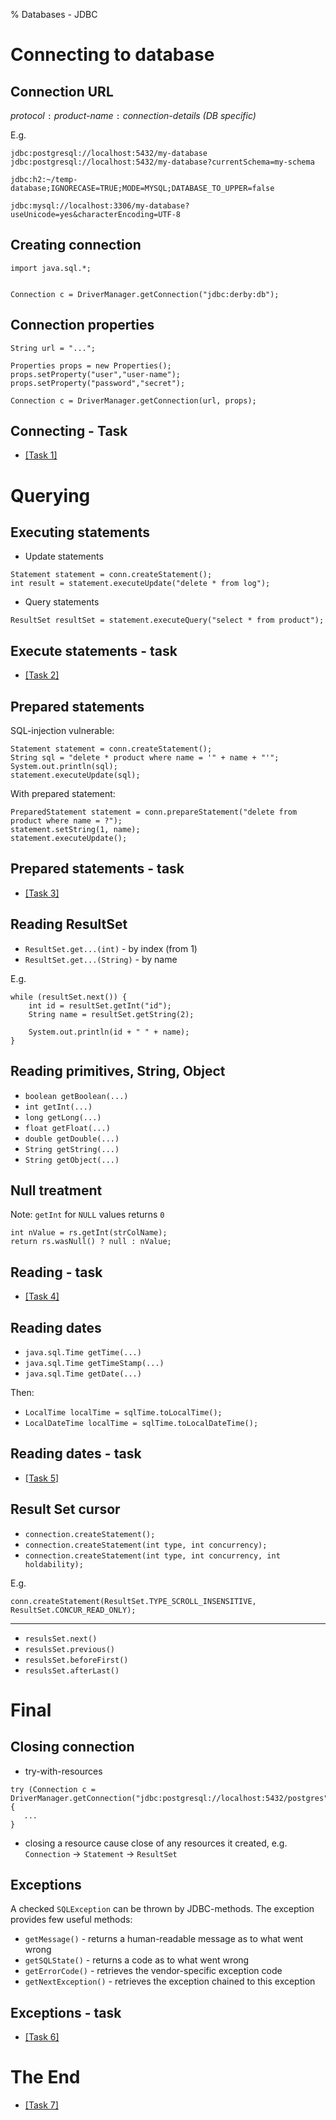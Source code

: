 % Databases - JDBC

# Connecting to database

## Connection URL


_protocol_ `:` _product-name_ `:` _connection-details (DB specific)_

E.g.
```
jdbc:postgresql://localhost:5432/my-database
jdbc:postgresql://localhost:5432/my-database?currentSchema=my-schema
```

```
jdbc:h2:~/temp-database;IGNORECASE=TRUE;MODE=MYSQL;DATABASE_TO_UPPER=false
```

```
jdbc:mysql://localhost:3306/my-database?useUnicode=yes&characterEncoding=UTF-8
```


## Creating connection

```
import java.sql.*;


Connection c = DriverManager.getConnection("jdbc:derby:db");
```

## Connection properties

```
String url = "...";

Properties props = new Properties();
props.setProperty("user","user-name");
props.setProperty("password","secret");

Connection c = DriverManager.getConnection(url, props);
```
## Connecting - Task

* <a href="databases-3-tasks.html#/zadanie-1" target="_blank">[Task 1]</a>


# Querying

## Executing statements

* Update statements
```
Statement statement = conn.createStatement();
int result = statement.executeUpdate("delete * from log");
```

* Query statements

```
ResultSet resultSet = statement.executeQuery("select * from product");
```

## Execute statements - task 

* <a href="databases-3-tasks.html#/zadanie-2" target="_blank">[Task 2]</a>


## Prepared statements

SQL-injection vulnerable:
```
Statement statement = conn.createStatement();
String sql = "delete * product where name = '" + name + "'";
System.out.println(sql);
statement.executeUpdate(sql);
```

With prepared statement:
```
PreparedStatement statement = conn.prepareStatement("delete from product where name = ?");
statement.setString(1, name);
statement.executeUpdate();
```

## Prepared statements - task

* <a href="databases-3-tasks.html#/zadanie-3" target="_blank">[Task 3]</a>


## Reading ResultSet

* `ResultSet.get...(int)` - by index (from 1)
* `ResultSet.get...(String)` - by name 

E.g.
```
while (resultSet.next()) {
    int id = resultSet.getInt("id");
    String name = resultSet.getString(2);
    
    System.out.println(id + " " + name);
}
```

## Reading primitives, String, Object

* `boolean getBoolean(...)`
* `int getInt(...)`
* `long getLong(...)`
* `float getFloat(...)`
* `double getDouble(...)`
* `String getString(...)`
* `String getObject(...)`

## Null treatment

Note: `getInt` for `NULL` values returns `0`
 
```
int nValue = rs.getInt(strColName);
return rs.wasNull() ? null : nValue;
```

## Reading - task


* <a href="databases-3-tasks.html#/zadanie-4" target="_blank">[Task 4]</a>


## Reading dates

* `java.sql.Time getTime(...)`
* `java.sql.Time getTimeStamp(...)`
* `java.sql.Time getDate(...)`

Then:

* `LocalTime localTime = sqlTime.toLocalTime();`
* `LocalDateTime localTime = sqlTime.toLocalDateTime();`

## Reading dates - task


* <a href="databases-3-tasks.html#/zadanie-5" target="_blank">[Task 5]</a>


## Result Set cursor

* `connection.createStatement();`
* `connection.createStatement(int type, int concurrency);`
* `connection.createStatement(int type, int concurrency, int holdability);`

E.g.
```
conn.createStatement(ResultSet.TYPE_SCROLL_INSENSITIVE, ResultSet.CONCUR_READ_ONLY);
```

---

* `resulsSet.next()`
* `resulsSet.previous()`
* `resulsSet.beforeFirst()`
* `resulsSet.afterLast()`

# Final

## Closing connection

* try-with-resources
```
try (Connection c = DriverManager.getConnection("jdbc:postgresql://localhost:5432/postgres")) {
   ...
}
```

* closing a resource cause close of any resources it created, e.g. `Connection` -> `Statement` -> `ResultSet`

## Exceptions

A checked `SQLException` can be thrown by JDBC-methods. The exception provides few useful methods:

* `getMessage()` - returns a human-readable message as to what went wrong
* `getSQLState()` - returns a code as to what went wrong
* `getErrorCode()` - retrieves the vendor-specific exception code
* `getNextException()` - retrieves the exception chained to this exception

## Exceptions - task

* <a href="databases-3-tasks.html#/zadanie-6" target="_blank">[Task 6]</a>


# The End

* <a href="databases-3-tasks.html#/zadanie-7" target="_blank">[Task 7]</a>

